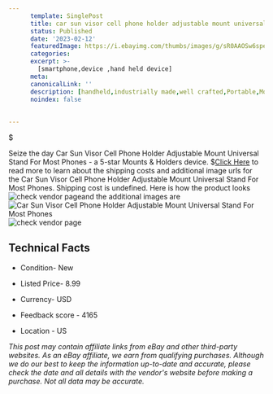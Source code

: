 ```yaml
---
      template: SinglePost
      title: car sun visor cell phone holder adjustable mount universal stand for most phones
      status: Published
      date: '2023-02-12'
      featuredImage: https://i.ebayimg.com/thumbs/images/g/sR0AAOSw6speyBge/s-l225.jpg
      categories: 
      excerpt: >-
        [smartphone,device ,hand held device]
      meta:
      canonicalLink: ''
      description: [handheld,industrially made,well crafted,Portable,Mobile,Compact,Convenient,Lightweight,Maneuverable,Man-portable,Miniature,Carriable,Hand-held,Light,Holdable,Transportable,Mobile device,Pocket-sized,On-the-go,Wireless,Cordless,Compact size,Convenient size, smartphone,device ,hand held device]
      noindex: false
      
        
---
```

$

Seize the day Car Sun Visor Cell Phone Holder Adjustable Mount Universal Stand For Most Phones - a 5-star Mounts & Holders device.
$[Click Here](https://www.ebay.com/itm/184893310243?hash=item2b0c800523%3Ag%3AsR0AAOSw6speyBge&mkevt=1&mkcid=1&mkrid=711-53200-19255-0&campid=%253CePNCampaignId%253E&customid=%253CreferenceId%253E&toolid=10049) to read more to learn about the shipping costs and additional image urls for the Car Sun Visor Cell Phone Holder Adjustable Mount Universal Stand For Most Phones. Shipping cost is undefined. Here is how the product looks ![check vendor page](https://i.ebayimg.com/thumbs/images/g/sR0AAOSw6speyBge/s-l225.jpg)and the additional images are![Car Sun Visor Cell Phone Holder Adjustable Mount Universal Stand For Most Phones](https://i.ebayimg.com/images/g/sR0AAOSw6speyBge/s-l1600.jpg)![check vendor page](https://origin-galleryplus.ebayimg.com/ws/web/184893310243_2_0_1/225x225.jpg,https://origin-galleryplus.ebayimg.com/ws/web/184893310243_3_0_1/225x225.jpg,https://origin-galleryplus.ebayimg.com/ws/web/184893310243_4_0_1/225x225.jpg,https://origin-galleryplus.ebayimg.com/ws/web/184893310243_5_0_1/225x225.jpg,https://origin-galleryplus.ebayimg.com/ws/web/184893310243_6_0_1/225x225.jpg,https://origin-galleryplus.ebayimg.com/ws/web/184893310243_7_0_1/225x225.jpg,https://origin-galleryplus.ebayimg.com/ws/web/184893310243_8_0_1/225x225.jpg,https://origin-galleryplus.ebayimg.com/ws/web/184893310243_9_0_1/225x225.jpg,https://origin-galleryplus.ebayimg.com/ws/web/184893310243_10_0_1/225x225.jpg)



 ## Technical Facts 



     
      

 - Condition- New 


      

 - Listed Price- 8.99 


      

 - Currency- USD 


      

 - Feedback score - 4165 


      

 - Location - US 


      
      

 *_This post may contain affiliate links from eBay and other third-party websites. As an eBay affiliate, we earn from qualifying purchases. Although we do our best to keep the information up-to-date and accurate, please check the date and all details with the vendor's website before making a purchase. Not all data may be accurate._*






